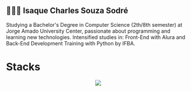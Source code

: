 ## 👨🏻‍💻 Isaque Charles Souza Sodré
Studying a Bachelor's Degree in Computer Science (2th/8th semester) at Jorge Amado University Center, passionate about programming and learning new technologies. Intensified studies in: Front-End with Alura and Back-End Development Training with Python by IFBA.

# Stacks
<p align="center">
  <a href="https://skillicons.dev">
    <img src="https://skillicons.dev/icons?i=html,css,js,react,angular,nodejs,git,py" />
  </a>
</p>
<!--
**charlesisaque/charlesisaque** is a ✨ _special_ ✨ repository because its `README.md` (this file) appears on your GitHub profile.

Here are some ideas to get you started:

- 🔭 I’m currently working on ...
- 🌱 I’m currently learning ...
- 👯 I’m looking to collaborate on ...
- 🤔 I’m looking for help with ...
- 💬 Ask me about ...
- 📫 How to reach me: ...
- 😄 Pronouns: ...
- ⚡ Fun fact: ...
-->
